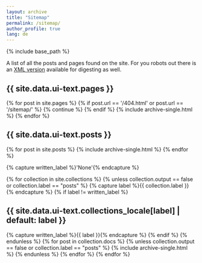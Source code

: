 ```yaml
---
layout: archive
title: "Sitemap"
permalink: /sitemap/
author_profile: true
lang: de
---
```


{% include base_path %}

A list of all the posts and pages found on the site. For you robots out there is an [XML version](< {{ base_path }}/sitemap.xml>) available for digesting as well.

<h2>{{ site.data.ui-text.pages }}</h2>
{% for post in site.pages %}
  {% if post.url == '/404.html' or post.url == '/sitemap/' %}
    {% continue %}
  {% endif %}
  {% include archive-single.html %}
{% endfor %}

<h2>{{ site.data.ui-text.posts }}</h2>
{% for post in site.posts %}
  {% include archive-single.html %}
{% endfor %}

{% capture written_label %}'None'{% endcapture %}

{% for collection in site.collections %}
{% unless collection.output == false or collection.label == "posts" %}
  {% capture label %}{{ collection.label }}{% endcapture %}
  {% if label != written_label %}
  <h2>{{ site.data.ui-text.collections_locale[label] | default: label }}</h2>
  {% capture written_label %}{{ label }}{% endcapture %}
  {% endif %}
{% endunless %}
{% for post in collection.docs %}
  {% unless collection.output == false or collection.label == "posts" %}
  {% include archive-single.html %}
  {% endunless %}
{% endfor %}
{% endfor %}
